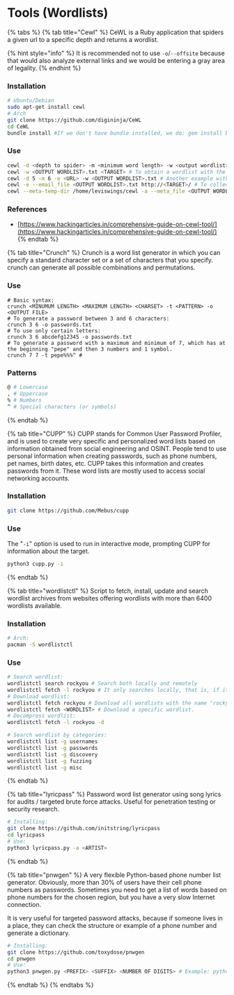 # Tools (Wordlists)

{% tabs %}
{% tab title="Cewl" %}
CeWL is a Ruby application that spiders a given url to a specific depth and returns a wordlist.

{% hint style="info" %}
It is recommended not to use `-o`/`--offsite` because that would also analyze external links and we would be entering a gray area of legality.
{% endhint %}

### Installation

```bash
# Ubuntu/Debian
sudo apt-get install cewl
# Arch
git clone https://github.com/digininja/CeWL
cd CeWL
bundle install #If we don't have bundle installed, we do: gem install bundle
```

### Use

```bash
cewl -d <depth to spider> -m <minimum word length> -w <output wordlist> <url of website>
cewl -w <OUTPUT WORDLIST>.txt <TARGET> # To obtain a wordlist with the words that abound on the page.
cewl -d 5 -m 6 -e <URL> -w <OUTPUT WORDLIST>.txt # Another example with the -e parameter (includes email addresses)
cewl -e --email_file <OUTPUT WORDLIST>.txt http://<TARGET>/ # To collect emails from the site.
cewl --meta-temp-dir /home/leviswings/cewl -a --meta_file <OUTPUT WORDLIST>.txt <TARGET> # To extract metadata.
```

### References

* [https://www.hackingarticles.in/comprehensive-guide-on-cewl-tool/](https://www.hackingarticles.in/comprehensive-guide-on-cewl-tool/)
{% endtab %}

{% tab title="Crunch" %}
Crunch is a word list generator in which you can specify a standard character set or a set of characters that you specify. crunch can generate all possible combinations and permutations.

### Use

```shell
# Basic syntax:
crunch <MINUMUM LENGTH> <MAXIMUM LENGTH> <CHARSET> -t <PATTERN> -o <OUTPUT FILE>
# To generate a password between 3 and 6 characters:
crunch 3 6 -o passwords.txt
# To use only certain letters:
crunch 3 6 abcdefg12345 -o passwords.txt
# To generate a password with a maximum and minimum of 7, which has at the beginning "pepe" and then 3 numbers and 1 symbol.
crunch 7 7 -t pepe%%%^ # 
```

### Patterns

```bash
@ # Lowercase
, # Uppercase
% # Numbers
^ # Special characters (or symbols)
```
{% endtab %}

{% tab title="CUPP" %}
CUPP stands for Common User Password Profiler, and is used to create very specific and personalized word lists based on information obtained from social engineering and OSINT. People tend to use personal information when creating passwords, such as phone numbers, pet names, birth dates, etc. CUPP takes this information and creates passwords from it. These word lists are mostly used to access social networking accounts.

### Installation

```bash
git clone https://github.com/Mebus/cupp
```

### Use

The "`-i`" option is used to run in interactive mode, prompting CUPP for information about the target.

```bash
python3 cupp.py -i
```
{% endtab %}

{% tab title="wordlistctl" %}
Script to fetch, install, update and search wordlist archives from websites offering wordlists with more than 6400 wordlists available.

### Installation

```bash
# Arch:
pacman -S wordlistctl
```

### Use

```bash
# Search wordlist:
wordlistctl search rockyou # Search both locally and remotely
wordlistctl fetch -l rockyou # It only searches locally, that is, if it is already downloaded.
# Download wordlist:
wordlistctl fetch rockyou # Download all wordlists with the name "rockyou".
wordlistctl fetch <WORDLIST> # Download a specific wordlist.
# Decompress wordlist:
wordlistctl fetch -l rockyou -d

# Search wordlist by categories:
wordlistctl list -g usernames
wordlistctl list -g passwords
wordlistctl list -g discovery
wordlistctl list -g fuzzing
wordlistctl list -g misc
```
{% endtab %}

{% tab title="lyricpass" %}
Password word list generator using song lyrics for audits / targeted brute force attacks. Useful for penetration testing or security research.

```bash
# Installing:
git clone https://github.com/initstring/lyricpass
cd lyricpass
# Use:
python3 lyricpass.py -a <ARTIST>
```
{% endtab %}

{% tab title="pnwgen" %}
A very flexible Python-based phone number list generator. Obviously, more than 30% of users have their cell phone numbers as passwords. Sometimes you need to get a list of words based on phone numbers for the chosen region, but you have a very slow Internet connection.

It is very useful for targeted password attacks, because if someone lives in a place, they can check the structure or example of a phone number and generate a dictionary.

```bash
# Installing:
git clone https://github.com/toxydose/pnwgen
cd pnwgen
# Use:
python3 pnwgen.py <PREFIX> <SUFFIX> <NUMBER OF DIGITS> # Example: python3 pnwgen.py +1721 '' 7 -> +17215433375
```
{% endtab %}
{% endtabs %}

